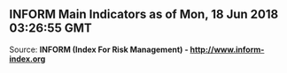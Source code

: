 ## INFORM Main Indicators as of Mon, 18 Jun 2018 03:26:55 GMT

Source: **INFORM (Index For Risk Management) - http://www.inform-index.org**